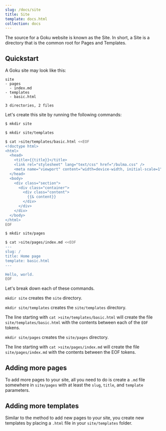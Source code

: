 ```yaml
---
slug: /docs/site
title: Site
template: docs.html
collection: docs
---
```


The source for a Goku website is known as the Site. In short, a Site is a directory that is the common root for Pages and Templates.

## Quickstart

A Goku site may look like this:

```
site
- pages
  - index.md
- templates
  - basic.html

3 directories, 2 files
```

Let's create this site by running the following commands:

```sh
$ mkdir site

$ mkdir site/templates

$ cat >site/templates/basic.html <<EOF
<!doctype html>
<html>
  <head>
    <title>{{title}}</title>
    <link rel="stylesheet" lang="text/css" href="/bulma.css" />
    <meta name="viewport" content="width=device-width, initial-scale=1">
  </head>
  <body>
    <div class="section">
      <div class="container">
        <div class="content">
          {{& content}}
        </div>
      </div>
    </div>
  </body>
</html>
EOF

$ mkdir site/pages

$ cat >site/pages/index.md <<EOF
---
slug: /
title: Home page
template: basic.html
---

Hello, world.
EOF
```

Let's break down each of these commands.

`mkdir site` creates the `site` directory.

`mkdir site/templates` creates the `site/templates` directory.

The line starting with `cat >site/templates/basic.html` will create the file `site/templates/basic.html` with the contents between each of the `EOF` tokens.

`mkdir site/pages` creates the `site/pages` directory.

The line starting with `cat >site/pages/index.md` will create the file `site/pages/index.md` with the contents between the EOF tokens.

## Adding more pages

To add more pages to your site, all you need to do is create a `.md` file somewhere in `site/pages` with at least the `slug`, `title`, and `template` parameters.

## Adding more templates

Similar to the method to add new pages to your site, you create new templates by placing a `.html` file in your `site/templates` folder.
